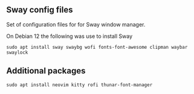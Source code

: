 ## Sway config files

Set of configuration files for for Sway window manager.

On Debian 12 the following was use to install Sway

```
sudo apt install sway swaybg wofi fonts-font-awesome clipman waybar swaylock
```

## Additional packages

```
sudo apt install neovim kitty rofi thunar-font-manager
```  

